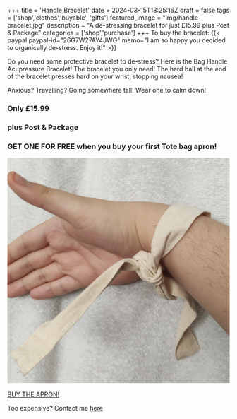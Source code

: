 +++
title = 'Handle Bracelet'
date = 2024-03-15T13:25:16Z
draft = false
tags = ['shop','clothes','buyable', 'gifts']
featured_image = "img/handle-bracelet.jpg"
description = "A de-stressing bracelet for just £15.99 plus Post & Package"
categories = ['shop','purchase']
+++
To buy the bracelet:
{{< paypal paypal-id="26G7W27AY4JWG" memo="I am so happy you decided to organically de-stress. Enjoy it!" >}} 

Do you need some protective bracelet to de-stress?
Here is the Bag Handle Acupressure Bracelet! The bracelet you only need!
The hard ball at the end of the bracelet presses hard on your wrist, stopping nausea!

Anxious? Travelling? Going somewhere tall! Wear one to calm down! 

### Only £15.99
### plus Post & Package
### GET ONE FOR FREE when you buy your first Tote bag apron!

![bracelet](/img/handle-bracelet.jpg)

[BUY THE APRON!](/posts/tote-bag-apron)

Too expensive? Contact me [here](/contact-me/)